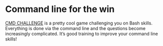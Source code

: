 # Command line for the win
[CMD CHALLENGE](https://cmdchallenge.com/) is a pretty cool game challenging you on Bash skills. Everything is done via the command line and the questions become increasingly complicated. It’s good training to improve your command line skills!
